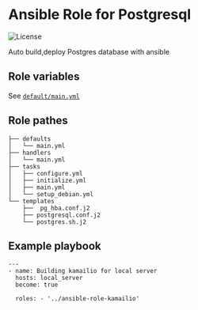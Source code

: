 # Ansible Role for Postgresql
![License](https://img.shields.io/github/license/mach1el/ansible-role-postgresql?color=orange&style=plastic)

Auto build,deploy Postgres database with ansible

## Role variables
See [`default/main.yml`](https://github.com/mach1el/ansible-role-postgresql/blob/master/defaults/main.yml)

## Role pathes

	├── defaults
	│   └── main.yml
	├── handlers
	│   └── main.yml
	├── tasks
	│   ├── configure.yml
	│   ├── initialize.yml
	│   ├── main.yml
	│   └── setup_debian.yml
	└── templates
        ├──  pg_hba.conf.j2
        ├── postgresql.conf.j2
        └── postgres.sh.j2

## Example playbook
  
    ---
    - name: Building kamailio for local server
      hosts: local_server
      become: true
     
      roles: - '../ansible-role-kamailio'
